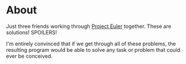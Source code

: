 # About

Just three friends working through [Project Euler](https://projecteuler.net/) together.  These are solutions! SPOILERS!  
  
I'm entirely convinced that if we get through all of these problems, the resulting program would be able to solve any task or problem that could ever be conceived.  
